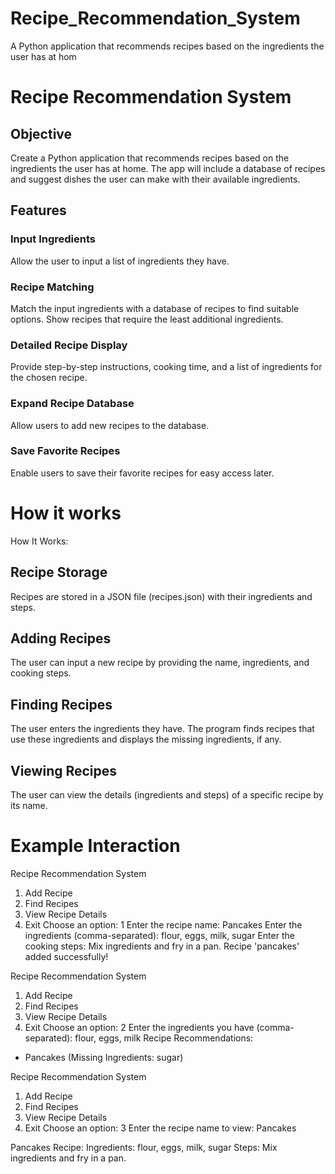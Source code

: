 # Recipe_Recommendation_System
A Python application that recommends recipes based on the ingredients the user has at hom

# Recipe Recommendation System
## Objective
Create a Python application that recommends recipes based on the ingredients the user has at home. The app will include a database of recipes and suggest dishes the user can make with their available ingredients.
## Features
### Input Ingredients
Allow the user to input a list of ingredients they have.
### Recipe Matching
Match the input ingredients with a database of recipes to find suitable options.
Show recipes that require the least additional ingredients.
### Detailed Recipe Display
Provide step-by-step instructions, cooking time, and a list of ingredients for the chosen recipe.
### Expand Recipe Database
Allow users to add new recipes to the database.
### Save Favorite Recipes
Enable users to save their favorite recipes for easy access later.

# How it works
How It Works:
## Recipe Storage
Recipes are stored in a JSON file (recipes.json) with their ingredients and steps.
## Adding Recipes
The user can input a new recipe by providing the name, ingredients, and cooking steps.
## Finding Recipes
The user enters the ingredients they have.
The program finds recipes that use these ingredients and displays the missing ingredients, if any.
## Viewing Recipes
The user can view the details (ingredients and steps) of a specific recipe by its name.


# Example Interaction
Recipe Recommendation System
1. Add Recipe
2. Find Recipes
3. View Recipe Details
4. Exit
Choose an option: 1
Enter the recipe name: Pancakes
Enter the ingredients (comma-separated): flour, eggs, milk, sugar
Enter the cooking steps: Mix ingredients and fry in a pan.
Recipe 'pancakes' added successfully!

Recipe Recommendation System
1. Add Recipe
2. Find Recipes
3. View Recipe Details
4. Exit
Choose an option: 2
Enter the ingredients you have (comma-separated): flour, eggs, milk
Recipe Recommendations:
- Pancakes (Missing Ingredients: sugar)

Recipe Recommendation System
1. Add Recipe
2. Find Recipes
3. View Recipe Details
4. Exit
Choose an option: 3
Enter the recipe name to view: Pancakes

Pancakes Recipe:
Ingredients: flour, eggs, milk, sugar
Steps: Mix ingredients and fry in a pan.
